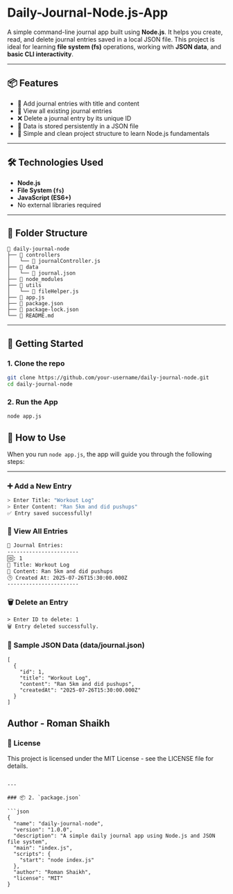 # Daily-Journal-Node.js-App

A simple command-line journal app built using **Node.js**. It helps you create, read, and delete journal entries saved in a local JSON file. This project is ideal for learning **file system (fs)** operations, working with **JSON data**, and **basic CLI interactivity**.

---

## 📦 Features

- 📝 Add journal entries with title and content
- 📖 View all existing journal entries
- ❌ Delete a journal entry by its unique ID
- 💾 Data is stored persistently in a JSON file
- 🧠 Simple and clean project structure to learn Node.js fundamentals

---

## 🛠️ Technologies Used

- **Node.js**
- **File System (`fs`)**
- **JavaScript (ES6+)**
- No external libraries required

---

## 📂 Folder Structure

```
📁 daily-journal-node
├── 📁 controllers
│   └── 📄 journalController.js
├── 📁 data
│   └── 📄 journal.json
├── 📁 node_modules
├── 📁 utils
│   └── 📄 fileHelper.js
├── 📄 app.js
├── 📄 package.json
├── 📄 package-lock.json
└── 📄 README.md

```


---

## 🚀 Getting Started

### 1. Clone the repo

```bash
git clone https://github.com/your-username/daily-journal-node.git
cd daily-journal-node
```


### 2. Run the App

```
node app.js
```



## 🧪 How to Use

When you run `node app.js`, the app will guide you through the following steps:

---

### ➕ Add a New Entry

```bash
> Enter Title: "Workout Log"
> Enter Content: "Ran 5km and did pushups"
✅ Entry saved successfully!
```



### 📜 View All Entries
```bash
📖 Journal Entries:
-----------------------
🆔: 1
📌 Title: Workout Log
📝 Content: Ran 5km and did pushups
🕒 Created At: 2025-07-26T15:30:00.000Z
-----------------------
```


### 🗑️ Delete an Entry

```
> Enter ID to delete: 1
🗑️ Entry deleted successfully.
```


### 📄 Sample JSON Data (data/journal.json)


```
[
  {
    "id": 1,
    "title": "Workout Log",
    "content": "Ran 5km and did pushups",
    "createdAt": "2025-07-26T15:30:00.000Z"
  }
]
```


##  Author - Roman Shaikh



### 📜 License
This project is licensed under the MIT License - see the LICENSE file for details.


```

---

### 📦 2. `package.json`

```json
{
  "name": "daily-journal-node",
  "version": "1.0.0",
  "description": "A simple daily journal app using Node.js and JSON file system",
  "main": "index.js",
  "scripts": {
    "start": "node index.js"
  },
  "author": "Roman Shaikh",
  "license": "MIT"
}
```





